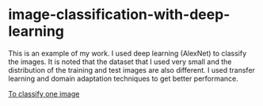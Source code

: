 # image-classification-with-deep-learning

This is an example of my work. I used deep learning (AlexNet) to classify the images. It is noted that the dataset that I used very small and the distribution of the training and test images are also different. I used transfer learning and domain adaptation techniques to get better performance. 

[To classify one image](http://htmlpreview.github.io/?https://github.com/deep0learning/test.github.io/blob/master/Classify%20One%20Image.html)
